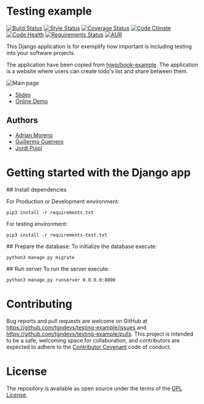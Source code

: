 # Testing example


[![Build Status](https://travis-ci.org/tgndevs/testing-example.svg?branch=master)](https://travis-ci.org/tgndevs/testing-example)
[![Style Status](https://app.snap-ci.com/tgndevs/testing-example/branch/master/build_image)](https://app.snap-ci.com/tgndevs/testing-example/branch/master)
[![Coverage Status](https://coveralls.io/repos/github/tgndevs/testing-example/badge.svg?branch=master)](https://coveralls.io/github/tgndevs/testing-example?branch=master)
[![Code Climate](https://codeclimate.com/github/tgndevs/testing-example/badges/gpa.svg)](https://codeclimate.com/github/tgndevs/testing-example)
[![Code Health](https://landscape.io/github/tgndevs/testing-example/master/landscape.svg?style=flat)](https://landscape.io/github/tgndevs/testing-example/master)
[![Requirements Status](https://requires.io/github/tgndevs/testing-example/requirements.svg?branch=master)](https://requires.io/github/tgndevs/testing-example/requirements/?branch=master)
[![AUR](https://img.shields.io/aur/license/yaourt.svg)]()

This Django application is for exemplify how important is including testing into your software projects.

The application have been copied from [hjwp/book-example](https://github.com/hjwp/book-example). The application is a website where users can create todo's list and share between them.

![Main page](https://raw.githubusercontent.com/tgndevs/testing-example/master/main.png)

- [Slides](https://tgndevs.github.io/testing-example)
- [Online Demo](https://testing-example.herokuapp.com)

## Authors

* [Adrian Moreno](https://github.com/adrianmo)
* [Guillermo Guerrero](http://github.com/ryanfox1985)
* [Jordi Pujol](https://github.com/jpahullo)


# Getting started with the Django app

## Install dependencies

For Production or Development environment:
```
pip3 install -r requirements.txt
```

For testing environment:
```
pip3 install -r requirements-test.txt
```

## Prepare the database:
To initialize the database execute:
```
python3 manage.py migrate
```

## Run server
To run the server execute:
```
python3 manage.py runserver 0.0.0.0:8000
```

# Contributing

Bug reports and pull requests are welcome on GitHub at https://github.com/tgndevs/testing-example/issues and https://github.com/tgndevs/testing-example/pulls. This project is intended to be a safe, welcoming space for collaboration, and contributors are expected to adhere to the [Contributor Covenant](http://contributor-covenant.org) code of conduct.


# License

The repository is available as open source under the terms of the [GPL License](https://opensource.org/licenses/GPL-2.0).
